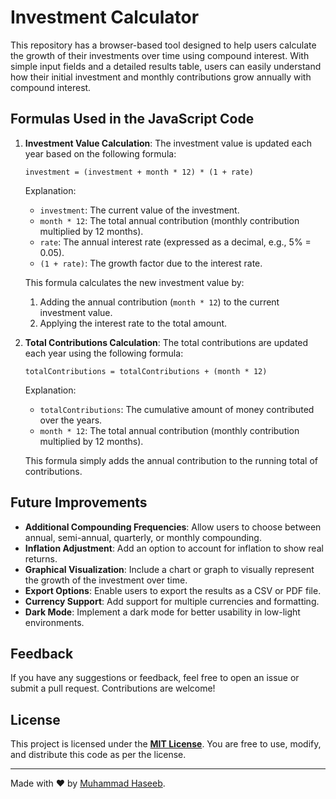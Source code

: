 # Investment Calculator

This repository has a browser-based tool designed to help users calculate the growth of their investments over time using compound interest. With simple input fields and a detailed results table, users can easily understand how their initial investment and monthly contributions grow annually with compound interest.

## Formulas Used in the JavaScript Code

1. **Investment Value Calculation**: The investment value is updated each year based on the following formula:

   `investment = (investment + month * 12) * (1 + rate)`

   Explanation:
   - `investment`: The current value of the investment.
   - `month * 12`: The total annual contribution (monthly contribution multiplied by 12 months).
   - `rate`: The annual interest rate (expressed as a decimal, e.g., 5% = 0.05).
   - `(1 + rate)`: The growth factor due to the interest rate.

   This formula calculates the new investment value by:
   1. Adding the annual contribution (`month * 12`) to the current investment value.
   2. Applying the interest rate to the total amount.

2. **Total Contributions Calculation**: The total contributions are updated each year using the following formula:

   `totalContributions = totalContributions + (month * 12)`

   Explanation:
   - `totalContributions`: The cumulative amount of money contributed over the years.
   - `month * 12`: The total annual contribution (monthly contribution multiplied by 12 months).

   This formula simply adds the annual contribution to the running total of contributions.

## Future Improvements

- **Additional Compounding Frequencies**: Allow users to choose between annual, semi-annual, quarterly, or monthly compounding.
- **Inflation Adjustment**: Add an option to account for inflation to show real returns.
- **Graphical Visualization**: Include a chart or graph to visually represent the growth of the investment over time.
- **Export Options**: Enable users to export the results as a CSV or PDF file.
- **Currency Support**: Add support for multiple currencies and formatting.
- **Dark Mode**: Implement a dark mode for better usability in low-light environments.

## Feedback

If you have any suggestions or feedback, feel free to open an issue or submit a pull request. Contributions are welcome!

## License

This project is licensed under the **[MIT License](LICENSE)**. You are free to use, modify, and distribute this code as per the license.

---

Made with ❤️ by [Muhammad Haseeb](https://github.com/mhaseebaslam).
